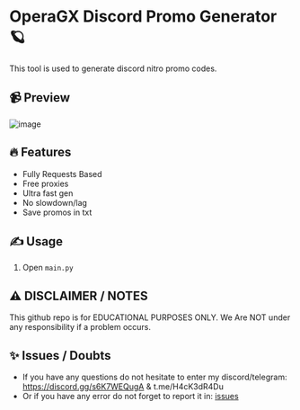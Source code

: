 # OperaGX Discord Promo Generator 🪐
This tool is used to generate discord nitro promo codes.

## 📹 Preview

![image](https://github.com/H4cK3dR4Du/RecaptchaV3-Bypass/assets/118562174/a945af04-ce83-4dbc-a914-7e1ea868fa7c)

## 🔥 Features
- Fully Requests Based
- Free proxies
- Ultra fast gen
- No slowdown/lag
- Save promos in txt

## ✍️ Usage
1. Open `main.py`

## ⚠️ DISCLAIMER / NOTES
This github repo is for EDUCATIONAL PURPOSES ONLY. We Are NOT under any responsibility if a problem occurs.

## ✨ Issues / Doubts

- If you have any questions do not hesitate to enter my discord/telegram: https://discord.gg/s6K7WEQugA & t.me/H4cK3dR4Du
- Or if you have any error do not forget to report it in: [issues](https://github.com/H4cK3dR4Du/OperaGX-Discord-Promo-Gen/issues/new)